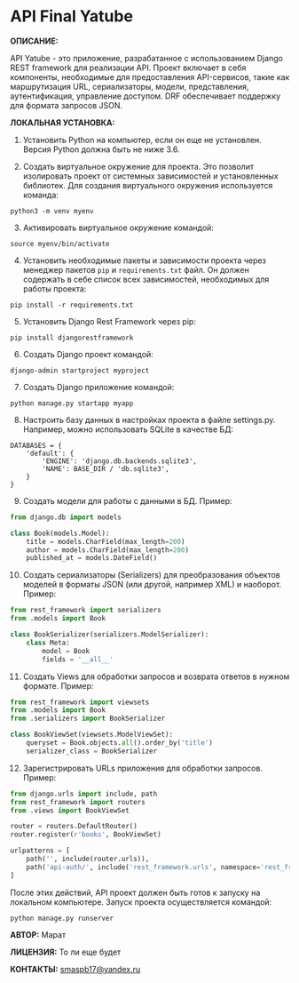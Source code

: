 # API Final Yatube
**ОПИСАНИЕ:**

API Yatube - это приложение, разрабатанное с использованием Django REST framework для реализации API. Проект включает в себя компоненты, необходимые для предоставления API-сервисов, такие как маршрутизация URL, сериализаторы, модели, представления, аутентификация, управление доступом. DRF  обеспечивает поддержку для формата зaпросов JSON.

**ЛОКАЛЬНАЯ УСТАНОВКА:**

1. Установить Python на компьютер, если он еще не установлен. Версия Python должна быть не ниже 3.6.

2. Создать виртуальное окружение для проекта. Это позволит изолировать проект от системных зависимостей и установленных библиотек. Для создания виртуального окружения используется команда:
```
python3 -m venv myenv
```

3. Активировать виртуальное окружение командой:
```
source myenv/bin/activate
```

4. Установить необходимые пакеты и зависимости проекта через менеджер пакетов `pip` и `requirements.txt` файл. Он должен содержать в себе список всех зависимостей, необходимых для работы проекта:
```
pip install -r requirements.txt
```

5. Установить Django Rest Framework через pip:
```
pip install djangorestframework
```

6. Создать Django проект командой:
```
django-admin startproject myproject
```

7. Создать Django приложение командой:
```
python manage.py startapp myapp
```

8. Настроить базу данных в настройках проекта в файле settings.py. Например, можно использовать SQLite в качестве БД:
```
DATABASES = {
    'default': {
        'ENGINE': 'django.db.backends.sqlite3',
        'NAME': BASE_DIR / 'db.sqlite3',
    }
}
```

9. Создать модели для работы с данными в БД. Пример:
```python
from django.db import models

class Book(models.Model):
    title = models.CharField(max_length=200)
    author = models.CharField(max_length=200)
    published_at = models.DateField()
```

10. Создать сериализаторы (Serializers) для преобразования объектов моделей в форматы JSON (или другой, например XML) и наоборот. Пример:
```python
from rest_framework import serializers
from .models import Book

class BookSerializer(serializers.ModelSerializer):
    class Meta:
        model = Book
        fields = '__all__'
```

11. Создать Views для обработки запросов и возврата ответов в нужном формате. Пример:
```python
from rest_framework import viewsets
from .models import Book
from .serializers import BookSerializer

class BookViewSet(viewsets.ModelViewSet):
    queryset = Book.objects.all().order_by('title')
    serializer_class = BookSerializer
```

12. Зарегистрировать URLs приложения для обработки запросов. Пример:
```python
from django.urls import include, path
from rest_framework import routers
from .views import BookViewSet

router = routers.DefaultRouter()
router.register(r'books', BookViewSet)

urlpatterns = [
    path('', include(router.urls)),
    path('api-auth/', include('rest_framework.urls', namespace='rest_framework')),
]
```

После этих действий, API проект должен быть готов к запуску на локальном компьютере. Запуск проекта осуществляется командой:
```
python manage.py runserver
```

**АВТОР:** Марат


**ЛИЦЕНЗИЯ:** То ли еще будет


**КОНТАКТЫ:** smaspb17@yandex.ru
